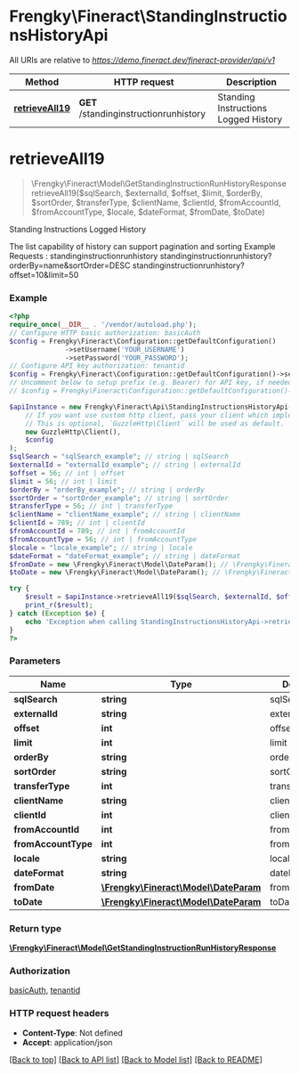 # Frengky\Fineract\StandingInstructionsHistoryApi

All URIs are relative to *https://demo.fineract.dev/fineract-provider/api/v1*

Method | HTTP request | Description
------------- | ------------- | -------------
[**retrieveAll19**](StandingInstructionsHistoryApi.md#retrieveall19) | **GET** /standinginstructionrunhistory | Standing Instructions Logged History

# **retrieveAll19**
> \Frengky\Fineract\Model\GetStandingInstructionRunHistoryResponse retrieveAll19($sqlSearch, $externalId, $offset, $limit, $orderBy, $sortOrder, $transferType, $clientName, $clientId, $fromAccountId, $fromAccountType, $locale, $dateFormat, $fromDate, $toDate)

Standing Instructions Logged History

The list capability of history can support pagination and sorting   Example Requests :  standinginstructionrunhistory  standinginstructionrunhistory?orderBy=name&sortOrder=DESC  standinginstructionrunhistory?offset=10&limit=50

### Example
```php
<?php
require_once(__DIR__ . '/vendor/autoload.php');
// Configure HTTP basic authorization: basicAuth
$config = Frengky\Fineract\Configuration::getDefaultConfiguration()
              ->setUsername('YOUR_USERNAME')
              ->setPassword('YOUR_PASSWORD');
// Configure API key authorization: tenantid
$config = Frengky\Fineract\Configuration::getDefaultConfiguration()->setApiKey('fineract-platform-tenantid', 'YOUR_API_KEY');
// Uncomment below to setup prefix (e.g. Bearer) for API key, if needed
// $config = Frengky\Fineract\Configuration::getDefaultConfiguration()->setApiKeyPrefix('fineract-platform-tenantid', 'Bearer');

$apiInstance = new Frengky\Fineract\Api\StandingInstructionsHistoryApi(
    // If you want use custom http client, pass your client which implements `GuzzleHttp\ClientInterface`.
    // This is optional, `GuzzleHttp\Client` will be used as default.
    new GuzzleHttp\Client(),
    $config
);
$sqlSearch = "sqlSearch_example"; // string | sqlSearch
$externalId = "externalId_example"; // string | externalId
$offset = 56; // int | offset
$limit = 56; // int | limit
$orderBy = "orderBy_example"; // string | orderBy
$sortOrder = "sortOrder_example"; // string | sortOrder
$transferType = 56; // int | transferType
$clientName = "clientName_example"; // string | clientName
$clientId = 789; // int | clientId
$fromAccountId = 789; // int | fromAccountId
$fromAccountType = 56; // int | fromAccountType
$locale = "locale_example"; // string | locale
$dateFormat = "dateFormat_example"; // string | dateFormat
$fromDate = new \Frengky\Fineract\Model\DateParam(); // \Frengky\Fineract\Model\DateParam | fromDate
$toDate = new \Frengky\Fineract\Model\DateParam(); // \Frengky\Fineract\Model\DateParam | toDate

try {
    $result = $apiInstance->retrieveAll19($sqlSearch, $externalId, $offset, $limit, $orderBy, $sortOrder, $transferType, $clientName, $clientId, $fromAccountId, $fromAccountType, $locale, $dateFormat, $fromDate, $toDate);
    print_r($result);
} catch (Exception $e) {
    echo 'Exception when calling StandingInstructionsHistoryApi->retrieveAll19: ', $e->getMessage(), PHP_EOL;
}
?>
```

### Parameters

Name | Type | Description  | Notes
------------- | ------------- | ------------- | -------------
 **sqlSearch** | **string**| sqlSearch | [optional]
 **externalId** | **string**| externalId | [optional]
 **offset** | **int**| offset | [optional]
 **limit** | **int**| limit | [optional]
 **orderBy** | **string**| orderBy | [optional]
 **sortOrder** | **string**| sortOrder | [optional]
 **transferType** | **int**| transferType | [optional]
 **clientName** | **string**| clientName | [optional]
 **clientId** | **int**| clientId | [optional]
 **fromAccountId** | **int**| fromAccountId | [optional]
 **fromAccountType** | **int**| fromAccountType | [optional]
 **locale** | **string**| locale | [optional]
 **dateFormat** | **string**| dateFormat | [optional]
 **fromDate** | [**\Frengky\Fineract\Model\DateParam**](../Model/.md)| fromDate | [optional]
 **toDate** | [**\Frengky\Fineract\Model\DateParam**](../Model/.md)| toDate | [optional]

### Return type

[**\Frengky\Fineract\Model\GetStandingInstructionRunHistoryResponse**](../Model/GetStandingInstructionRunHistoryResponse.md)

### Authorization

[basicAuth](../../README.md#basicAuth), [tenantid](../../README.md#tenantid)

### HTTP request headers

 - **Content-Type**: Not defined
 - **Accept**: application/json

[[Back to top]](#) [[Back to API list]](../../README.md#documentation-for-api-endpoints) [[Back to Model list]](../../README.md#documentation-for-models) [[Back to README]](../../README.md)


